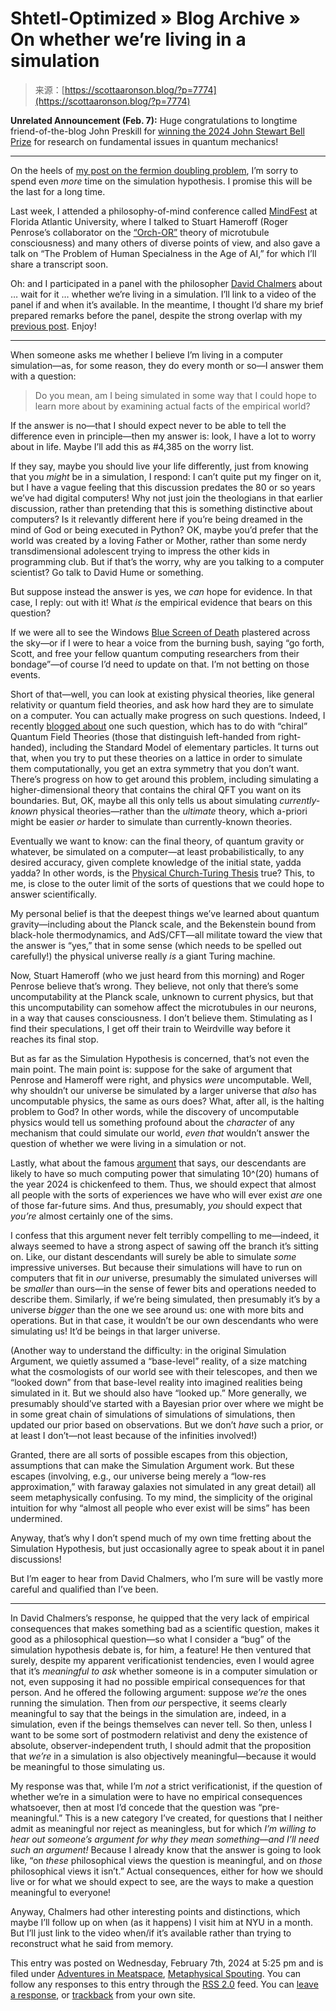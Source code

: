 <!--yml
category: 未分类
date: 2024-05-27 14:42:25
-->

# Shtetl-Optimized » Blog Archive » On whether we’re living in a simulation

> 来源：[https://scottaaronson.blog/?p=7774](https://scottaaronson.blog/?p=7774)

**Unrelated Announcement (Feb. 7):** Huge congratulations to longtime friend-of-the-blog John Preskill for [winning the 2024 John Stewart Bell Prize](https://cqiqc.physics.utoronto.ca/news/recent-news/john-preskill-announced-as-2024-bell-prize-winner/) for research on fundamental issues in quantum mechanics!

* * *

On the heels of [my post on the fermion doubling problem](https://scottaaronson.blog/?p=7705), I’m sorry to spend even *more* time on the simulation hypothesis. I promise this will be the last for a long time.

Last week, I attended a philosophy-of-mind conference called [MindFest](https://www.fau.edu/future-mind/mindfest/) at Florida Atlantic University, where I talked to Stuart Hameroff (Roger Penrose’s collaborator on the [“Orch-OR”](https://en.wikipedia.org/wiki/Orchestrated_objective_reduction) theory of microtubule consciousness) and many others of diverse points of view, and also gave a talk on “The Problem of Human Specialness in the Age of AI,” for which I’ll share a transcript soon.

Oh: and I participated in a panel with the philosopher [David Chalmers](https://en.wikipedia.org/wiki/David_Chalmers) about … wait for it … whether we’re living in a simulation. I’ll link to a video of the panel if and when it’s available. In the meantime, I thought I’d share my brief prepared remarks before the panel, despite the strong overlap with my [previous post](https://scottaaronson.blog/?p=7705). Enjoy!

* * *

When someone asks me whether I believe I’m living in a computer simulation—as, for some reason, they do every month or so—I answer them with a question:

> Do you mean, am I being simulated in some way that I could hope to learn more about by examining actual facts of the empirical world?

If the answer is no—that I should expect never to be able to tell the difference even in principle—then my answer is: look, I have a lot to worry about in life. Maybe I’ll add this as #4,385 on the worry list.

If they say, maybe you should live your life differently, just from knowing that you *might* be in a simulation, I respond: I can’t quite put my finger on it, but I have a vague feeling that this discussion predates the 80 or so years we’ve had digital computers! Why not just join the theologians in that earlier discussion, rather than pretending that this is something distinctive about computers? Is it relevantly different here if you’re being dreamed in the mind of God or being executed in Python? OK, maybe you’d prefer that the world was created by a loving Father or Mother, rather than some nerdy transdimensional adolescent trying to impress the other kids in programming club. But if that’s the worry, why are you talking to a computer scientist? Go talk to David Hume or something.

But suppose instead the answer is yes, we *can* hope for evidence. In that case, I reply: out with it! What *is* the empirical evidence that bears on this question?

If we were all to see the Windows [Blue Screen of Death](https://en.wikipedia.org/wiki/Blue_screen_of_death) plastered across the sky—or if I were to hear a voice from the burning bush, saying “go forth, Scott, and free your fellow quantum computing researchers from their bondage”—of course I’d need to update on that. I’m not betting on those events.

Short of that—well, you can look at existing physical theories, like general relativity or quantum field theories, and ask how hard they are to simulate on a computer. You can actually make progress on such questions. Indeed, I recently [blogged about](https://scottaaronson.blog/?p=7705) one such question, which has to do with “chiral” Quantum Field Theories (those that distinguish left-handed from right-handed), including the Standard Model of elementary particles. It turns out that, when you try to put these theories on a lattice in order to simulate them computationally, you get an extra symmetry that you don’t want. There’s progress on how to get around this problem, including simulating a higher-dimensional theory that contains the chiral QFT you want on its boundaries. But, OK, maybe all this only tells us about simulating *currently-known* physical theories—rather than the *ultimate* theory, which a-priori might be easier *or* harder to simulate than currently-known theories.

Eventually we want to know: can the final theory, of quantum gravity or whatever, be simulated on a computer—at least probabilistically, to any desired accuracy, given complete knowledge of the initial state, yadda yadda? In other words, is the [Physical Church-Turing Thesis](https://arxiv.org/abs/1102.1612) true? This, to me, is close to the outer limit of the sorts of questions that we could hope to answer scientifically.

My personal belief is that the deepest things we’ve learned about quantum gravity—including about the Planck scale, and the Bekenstein bound from black-hole thermodynamics, and AdS/CFT—all militate toward the view that the answer is “yes,” that in some sense (which needs to be spelled out carefully!) the physical universe really *is* a giant Turing machine.

Now, Stuart Hameroff (who we just heard from this morning) and Roger Penrose believe that’s wrong. They believe, not only that there’s some uncomputability at the Planck scale, unknown to current physics, but that this uncomputability can somehow affect the microtubules in our neurons, in a way that causes consciousness. I don’t believe them. Stimulating as I find their speculations, I get off their train to Weirdville way before it reaches its final stop.

But as far as the Simulation Hypothesis is concerned, that’s not even the main point. The main point is: suppose for the sake of argument that Penrose and Hameroff were right, and physics *were* uncomputable. Well, why shouldn’t our universe be simulated by a larger universe that *also* has uncomputable physics, the same as ours does? What, after all, is the halting problem to God? In other words, while the discovery of uncomputable physics would tell us something profound about the *character* of any mechanism that could simulate our world, *even that* wouldn’t answer the question of whether we were living in a simulation or not.

Lastly, what about the famous [argument](https://simulation-argument.com/) that says, our descendants are likely to have so much computing power that simulating 10^(20) humans of the year 2024 is chickenfeed to them. Thus, we should expect that almost all people with the sorts of experiences we have who will ever exist *are* one of those far-future sims. And thus, presumably, *you* should expect that *you’re* almost certainly one of the sims.

I confess that this argument never felt terribly compelling to me—indeed, it always seemed to have a strong aspect of sawing off the branch it’s sitting on. Like, our distant descendants will surely be able to simulate *some* impressive universes. But because their simulations will have to run on computers that fit in *our* universe, presumably the simulated universes will be *smaller* than ours—in the sense of fewer bits and operations needed to describe them. Similarly, if we’re being simulated, then presumably it’s by a universe *bigger* than the one we see around us: one with more bits and operations. But in that case, it wouldn’t be our own descendants who were simulating us! It’d be beings in that larger universe.

(Another way to understand the difficulty: in the original Simulation Argument, we quietly assumed a “base-level” reality, of a size matching what the cosmologists of our world see with their telescopes, and then we “looked down” from that base-level reality into imagined realities being simulated in it. But we should also have “looked up.” More generally, we presumably should’ve started with a Bayesian prior over where we might be in some great chain of simulations of simulations of simulations, then updated our prior based on observations. But we don’t *have* such a prior, or at least I don’t—not least because of the infinities involved!)

Granted, there are all sorts of possible escapes from this objection, assumptions that can make the Simulation Argument work. But these escapes (involving, e.g., our universe being merely a “low-res approximation,” with faraway galaxies not simulated in any great detail) all seem metaphysically confusing. To my mind, the simplicity of the original intuition for why “almost all people who ever exist will be sims” has been undermined.

Anyway, that’s why I don’t spend much of my own time fretting about the Simulation Hypothesis, but just occasionally agree to speak about it in panel discussions!

But I’m eager to hear from David Chalmers, who I’m sure will be vastly more careful and qualified than I’ve been.

* * *

In David Chalmers’s response, he quipped that the very lack of empirical consequences that makes something bad as a scientific question, makes it good as a philosophical question—so what I consider a “bug” of the simulation hypothesis debate is, for him, a feature! He then ventured that surely, despite my apparent verificationist tendencies, even I would agree that it’s *meaningful to ask* whether someone is in a computer simulation or not, even supposing it had no possible empirical consequences for that person. And he offered the following argument: suppose *we’re* the ones running the simulation. Then from *our* perspective, it seems clearly meaningful to say that the beings in the simulation are, indeed, in a simulation, even if the beings themselves can never tell. So then, unless I want to be some sort of postmodern relativist and deny the existence of absolute, observer-independent truth, I should admit that the proposition that *we’re* in a simulation is also objectively meaningful—because it would be meaningful to those simulating us.

My response was that, while I’m *not* a strict verificationist, if the question of whether we’re in a simulation were to have no empirical consequences whatsoever, then at most I’d concede that the question was “pre-meaningful.” This is a new category I’ve created, for questions that I neither admit as meaningful nor reject as meaningless, but for which *I’m willing to hear out someone’s argument for why they mean something—and I’ll need such an argument!* Because I already know that the answer is going to look like, “on *these* philosophical views the question is meaningful, and on *those* philosophical views it isn’t.” Actual consequences, either for how we should live or for what we should expect to see, are the ways to make a question meaningful to everyone!

Anyway, Chalmers had other interesting points and distinctions, which maybe I’ll follow up on when (as it happens) I visit him at NYU in a month. But I’ll just link to the video when/if it’s available rather than trying to reconstruct what he said from memory.

This entry was posted on Wednesday, February 7th, 2024 at 5:25 pm and is filed under [Adventures in Meatspace](https://scottaaronson.blog/?cat=10), [Metaphysical Spouting](https://scottaaronson.blog/?cat=12). You can follow any responses to this entry through the [RSS 2.0](https://scottaaronson.blog/?feed=rss2&p=7774) feed. You can [leave a response](#respond), or [trackback](https://scottaaronson.blog/wp-trackback.php?p=7774) from your own site.